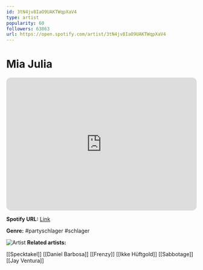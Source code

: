 ```yaml
---
id: 3tN4jv8IaO9UAKTWqpXaV4
type: artist
popularity: 60
followers: 63863
url: https://open.spotify.com/artist/3tN4jv8IaO9UAKTWqpXaV4
---
```

# Mia Julia

<iframe style="border-radius:12px" src="https://open.spotify.com/embed/artist/3tN4jv8IaO9UAKTWqpXaV4" width="100%" height="352" frameBorder="0" allowfullscreen="" allow="autoplay; clipboard-write; encrypted-media; fullscreen; picture-in-picture" loading="lazy"></iframe>

**Spotify URL:** [Link](https://open.spotify.com/artist/3tN4jv8IaO9UAKTWqpXaV4)

**Genre:**  #partyschlager #schlager

![Artist](https://i.scdn.co/image/ab6761610000e5eb9b439c71be7742c1c238dfad)
**Related artists:**

[[Specktakel]]
[[Daniel Barbosa]]
[[Frenzy]]
[[Ikke Hüftgold]]
[[Sabbotage]]
[[Jay Ventura]]

